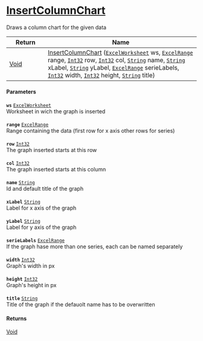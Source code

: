 # [InsertColumnChart](./ExcelHelper--InsertColumnChart.md)

Draws a column chart for the given data

| Return<div><a href="#"><img width=225></a></div> | Name<div><a href="#"><img width=525></a></div> | 
| --- | --- | 
| [Void](https://docs.microsoft.com/en-us/dotnet/api/System.Void) | [InsertColumnChart](./ExcelHelper--InsertColumnChart.md) ([`ExcelWorksheet`](./ExcelHelper--InsertColumnChart.md) ws, [`ExcelRange`](./ExcelHelper--InsertColumnChart.md) range, [`Int32`](https://docs.microsoft.com/en-us/dotnet/api/System.Int32) row, [`Int32`](https://docs.microsoft.com/en-us/dotnet/api/System.Int32) col, [`String`](https://docs.microsoft.com/en-us/dotnet/api/System.String) name, [`String`](https://docs.microsoft.com/en-us/dotnet/api/System.String) xLabel, [`String`](https://docs.microsoft.com/en-us/dotnet/api/System.String) yLabel, [`ExcelRange`](./ExcelHelper--InsertColumnChart.md) serieLabels, [`Int32`](https://docs.microsoft.com/en-us/dotnet/api/System.Int32) width, [`Int32`](https://docs.microsoft.com/en-us/dotnet/api/System.Int32) height, [`String`](https://docs.microsoft.com/en-us/dotnet/api/System.String) title) | 


#### Parameters
**`ws`**  [`ExcelWorksheet`](./ExcelHelper--InsertColumnChart.md)<br>Worksheet in wich the graph is inserted<br><br>**`range`**  [`ExcelRange`](./ExcelHelper--InsertColumnChart.md)<br>Range containing the data (first row for x axis other rows for series)<br><br>**`row`**  [`Int32`](https://docs.microsoft.com/en-us/dotnet/api/System.Int32)<br>The graph inserted starts at this row<br><br>**`col`**  [`Int32`](https://docs.microsoft.com/en-us/dotnet/api/System.Int32)<br>The graph inserted starts at this column<br><br>**`name`**  [`String`](https://docs.microsoft.com/en-us/dotnet/api/System.String)<br>Id and default title of the graph<br><br>**`xLabel`**  [`String`](https://docs.microsoft.com/en-us/dotnet/api/System.String)<br>Label for x axis of the graph<br><br>**`yLabel`**  [`String`](https://docs.microsoft.com/en-us/dotnet/api/System.String)<br>Label for y axis of the graph<br><br>**`serieLabels`**  [`ExcelRange`](./ExcelHelper--InsertColumnChart.md)<br>If the graph hase more than one series, each can be named separately<br><br>**`width`**  [`Int32`](https://docs.microsoft.com/en-us/dotnet/api/System.Int32)<br>Graph's width in px<br><br>**`height`**  [`Int32`](https://docs.microsoft.com/en-us/dotnet/api/System.Int32)<br>Graph's height in px<br><br>**`title`**  [`String`](https://docs.microsoft.com/en-us/dotnet/api/System.String)<br>Title of the graph if the defauolt name has to be overwritten
#### Returns
[Void](https://docs.microsoft.com/en-us/dotnet/api/System.Void)<br>
